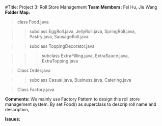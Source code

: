 
#Title: Project 3: Roll Store Management
**Team Members:** Fei Hu, Jie Wang
**Folder Map:** 

> class Food.java    

>> subclass EggRoll.java, JellyRoll.java, SpringRoll.java, Pastry.java, SausageRoll.java 

>> subclass ToppingDecorator.java

>>> subclass ExtraFilling.java, ExtraSauce.java, ExtraTopping.java

> Class Order.java

>> subclass Casual.java, Business.java, Catering.java

> Class Factory.java

**Comments:**
We mainly use Factory Pattern to design this roll store management system. By set Food() as superclass to descrip roll name and description, 

**Issues:**
